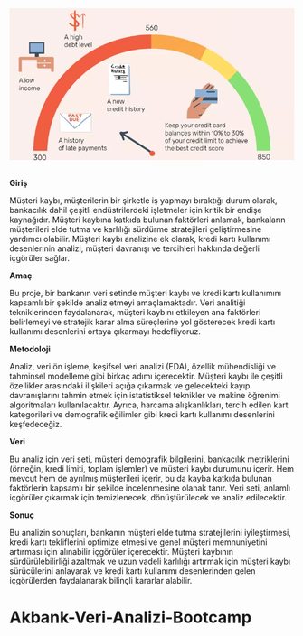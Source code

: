 ![image](image.png)
##

**Giriş**

Müşteri kaybı, müşterilerin bir şirketle iş yapmayı bıraktığı durum olarak, bankacılık dahil çeşitli endüstrilerdeki işletmeler için kritik bir endişe kaynağıdır. Müşteri kaybına katkıda bulunan faktörleri anlamak, bankaların müşterileri elde tutma ve karlılığı sürdürme stratejileri geliştirmesine yardımcı olabilir. Müşteri kaybı analizine ek olarak, kredi kartı kullanımı desenlerinin analizi, müşteri davranışı ve tercihleri hakkında değerli içgörüler sağlar.

**Amaç**

Bu proje, bir bankanın veri setinde müşteri kaybı ve kredi kartı kullanımını kapsamlı bir şekilde analiz etmeyi amaçlamaktadır. Veri analitiği tekniklerinden faydalanarak, müşteri kaybını etkileyen ana faktörleri belirlemeyi ve stratejik karar alma süreçlerine yol gösterecek kredi kartı kullanımı desenlerini ortaya çıkarmayı hedefliyoruz.

**Metodoloji**

Analiz, veri ön işleme, keşifsel veri analizi (EDA), özellik mühendisliği ve tahminsel modelleme gibi birkaç adımı içerecektir. Müşteri kaybı ile çeşitli özellikler arasındaki ilişkileri açığa çıkarmak ve gelecekteki kayıp davranışlarını tahmin etmek için istatistiksel teknikler ve makine öğrenimi algoritmaları kullanılacaktır. Ayrıca, harcama alışkanlıkları, tercih edilen kart kategorileri ve demografik eğilimler gibi kredi kartı kullanımı desenlerini keşfedeceğiz.

**Veri**

Bu analiz için veri seti, müşteri demografik bilgilerini, bankacılık metriklerini (örneğin, kredi limiti, toplam işlemler) ve müşteri kaybı durumunu içerir. Hem mevcut hem de ayrılmış müşterileri içerir, bu da kayba katkıda bulunan faktörlerin kapsamlı bir şekilde incelenmesine olanak tanır. Veri seti, anlamlı içgörüler çıkarmak için temizlenecek, dönüştürülecek ve analiz edilecektir.

**Sonuç**

Bu analizin sonuçları, bankanın müşteri elde tutma stratejilerini iyileştirmesi, kredi kartı tekliflerini optimize etmesi ve genel müşteri memnuniyetini artırması için alınabilir içgörüler içerecektir. Müşteri kaybının sürdürülebilirliği azaltmak ve uzun vadeli karlılığı artırmak için müşteri kaybı sürücülerini anlayarak ve kredi kartı kullanımı desenlerinden gelen içgörülerden faydalanarak bilinçli kararlar alabilir.


# Akbank-Veri-Analizi-Bootcamp
